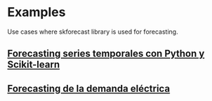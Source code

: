 # Examples

Use cases where skforecast library is used for forecasting.

## [Forecasting series temporales con Python y Scikit-learn](https://www.cienciadedatos.net/documentos/py27-forecasting-series-temporales-python-scikitlearn.html)

## [Forecasting de la demanda eléctrica](https://www.cienciadedatos.net/documentos/py29-forecasting-demanda-energia-electrica-python.html)